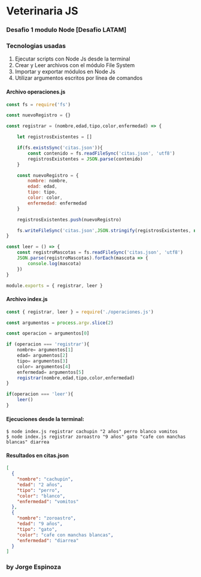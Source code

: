 # Veterinaria JS
### Desafio 1 modulo Node [Desafio LATAM]

### Tecnologias usadas
1. Ejecutar scripts con Node Js desde la terminal 
2. Crear y Leer archivos con el módulo File System
3. Importar y exportar módulos en Node Js
4. Utilizar argumentos escritos por línea de comandos

#### Archivo operaciones.js
```javascript
const fs = require('fs')

const nuevoRegistro = {}

const registrar = (nombre,edad,tipo,color,enfermedad) => {

    let registrosExistentes = []

    if(fs.existsSync('citas.json')){
        const contenido = fs.readFileSync('citas.json', 'utf8')
        registrosExistentes = JSON.parse(contenido)
    }

    const nuevoRegistro = {
        nombre: nombre,
        edad: edad,
        tipo: tipo,
        color: color,
        enfermedad: enfermedad
    }

    registrosExistentes.push(nuevoRegistro)

    fs.writeFileSync('citas.json',JSON.stringify(registrosExistentes, null, 2))
}

const leer = () => {
    const registroMascotas = fs.readFileSync('citas.json', 'utf8')
    JSON.parse(registroMascotas).forEach(mascota => {
        console.log(mascota)
    })
}

module.exports = { registrar, leer }
```

#### Archivo index.js
```javascript
const { registrar, leer } = require('./operaciones.js')

const argumentos = process.argv.slice(2)

const operacion = argumentos[0]

if (operacion === 'registrar'){
    nombre= argumentos[1]
    edad= argumentos[2]
    tipo= argumentos[3]
    color= argumentos[4]
    enfermedad= argumentos[5]
    registrar(nombre,edad,tipo,color,enfermedad)
}

if(operacion === 'leer'){
    leer()
}

```

#### Ejecuciones desde la terminal:
```console
$ node index.js registrar cachupin "2 años" perro blanco vomitos
$ node index.js registrar zoroastro "9 años" gato "cafe con manchas blancas" diarrea

```

#### Resultados en citas.json
```json
[
  {
    "nombre": "cachupin",
    "edad": "2 años",
    "tipo": "perro",
    "color": "blanco",
    "enfermedad": "vomitos"
  },
  {
    "nombre": "zoroastro",
    "edad": "9 años",
    "tipo": "gato",
    "color": "cafe con manchas blancas",
    "enfermedad": "diarrea"
  }
]
```


### by Jorge Espinoza
